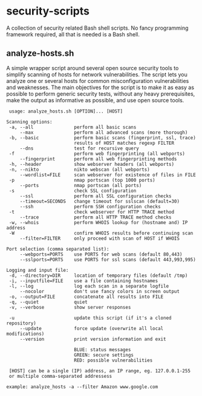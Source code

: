 security-scripts
================

A collection of security related Bash shell scripts.
No fancy programming framework required, all that is needed is a Bash shell.

analyze-hosts.sh
----------------
A simple wrapper script around several open source security tools to simplify scanning of hosts for network vulnerabilities. The script lets you analyze one or several hosts for common misconfiguration vulnerabilities and weaknesses.
The main objectives for the script is to make it as easy as possible to perform generic security tests, without any heavy prerequisites, make the output as informative as possible, and use open source tools.

```
 usage: analyze_hosts.sh [OPTION]... [HOST]

Scanning options:
 -a, --all               perform all basic scans
     --max               perform all advanced scans (more thorough)
 -b, --basic             perform basic scans (fingerprint, ssl, trace)
                         results of HOST matches regexp FILTER
     --dns               test for recursive query
 -f                      perform web fingerprinting (all webports)
     --fingerprint       perform all web fingerprinting methods
 -h, --header            show webserver headers (all webports)
 -n, --nikto             nikto webscan (all webports)
     --wordlist=FILE     scan webserver for existence of files in FILE
 -p                      nmap portscan (top 1000 ports)
     --ports             nmap portscan (all ports)
 -s                      check SSL configuration
     --ssl               perform all SSL configuration checks
     --timeout=SECONDS   change timeout for sslscan (default=30)
     --ssh               perform SSH configuration checks
 -t                      check webserver for HTTP TRACE method
     --trace             perform all HTTP TRACE method checks
 -w, --whois             perform WHOIS lookup for (hostname and) IP address
 -W                      confirm WHOIS results before continuing scan
     --filter=FILTER     only proceed with scan of HOST if WHOIS

Port selection (comma separated list):
     --webports=PORTS    use PORTS for web scans (default 80,443)
     --sslports=PORTS    use PORTS for ssl scans (default 443,993,995)

Logging and input file:
 -d, --directory=DIR     location of temporary files (default /tmp)
 -i, --inputfile=FILE    use a file containing hostnames
 -l, --log               log each scan in a separate logfile
     --nocolor           don't use fancy colors in screen output
 -o, --output=FILE       concatenate all results into FILE
 -q, --quiet             quiet
 -v, --verbose           show server responses

 -u                      update this script (if it's a cloned repository)
     --update            force update (overwrite all local modifications)
     --version           print version information and exit

                         BLUE: status messages
                         GREEN: secure settings
                         RED: possible vulnerabilities

 [HOST] can be a single (IP) address, an IP range, eg. 127.0.0.1-255
 or multiple comma-separated addressess

example: analyze_hosts -a --filter Amazon www.google.com


```